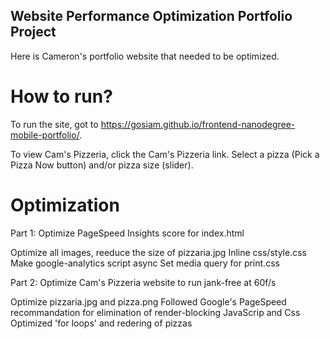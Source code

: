 ## Website Performance Optimization Portfolio Project

Here is Cameron's portfolio website that needed to be optimized.

# How to run?
To run the site, got to https://gosiam.github.io/frontend-nanodegree-mobile-portfolio/.

To view Cam's Pizzeria, click the Cam's Pizzeria link. Select a pizza (Pick a Pizza Now button) and/or pizza size (slider).

# Optimization

Part 1: Optimize PageSpeed Insights score for index.html

Optimize all images, reeduce the size of pizzaria.jpg
Inline css/style.css
Make google-analytics script async
Set media query for print.css

Part 2: Optimize Cam's Pizzeria website to run jank-free at 60f/s

Optimize pizzaria.jpg and pizza.png
Followed Google's PageSpeed recommandation for elimination of render-blocking JavaScrip and Css
Optimized 'for loops' and redering of pizzas
